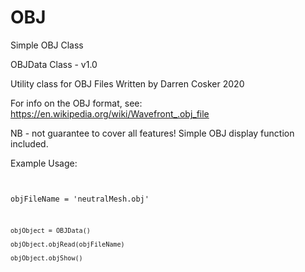 # OBJ
<p>
Simple OBJ Class

OBJData Class - v1.0

Utility class for OBJ Files
Written by Darren Cosker 2020

For info on the OBJ format, see:
    https://en.wikipedia.org/wiki/Wavefront_.obj_file

NB - not guarantee to cover all features! 
Simple OBJ display function included.

Example Usage:</p>
<code>    
    objFileName = 'neutralMesh.obj'
    
    objObject = OBJData()
    
    objObject.objRead(objFileName)
    
    objObject.objShow()        
</code>
